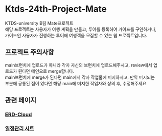 # Ktds-24th-Project-Mate
KTDS-university B팀 Mate프로젝트</br>
해당 프로젝트는 사용자가 여행 계획을 만들고, 투어를 등록하여 가이드를 구인하거나, 가이드인 사용자가 진행하는 투어에 여행객을 모집할 수 있는 웹 프로젝트입니다.</br>

## 프로젝트 주의사항
 main브런치에 업로드가 아니라 각자 자신의 브런치에 업로드해주시고, review에서 업로드가 된다면 메인으로 merge합니다.</br>
 main브런치에 merge가 된다면 main에서 각자 작업물에 머지하시고, 만약 머지되는 부분에 공통된 점이 있다면 해당 main에 머지한 작업자와 상의 후, 수정해주세요</br>

## 관련 페이지
### [ERD-Cloud](https://www.erdcloud.com/d/DGLRzuwsAuFoY6Qce)
### [일정관리 시트](https://docs.google.com/spreadsheets/d/1bbMwS6q_UEOcvc82lDbz_B3_R_x7faGfBVxVlQurWqs/edit?gid=0#gid=0)
